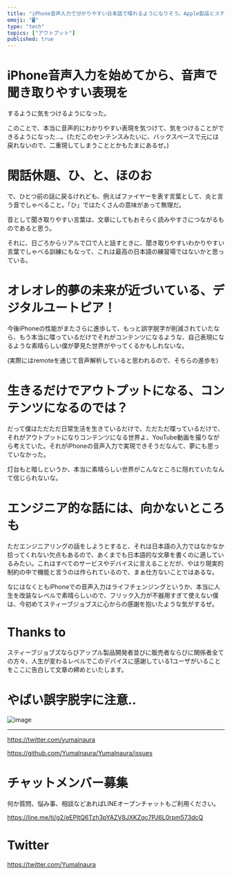 ```yaml
---
title: "iPhone音声入力で分かりやすい日本語で喋れるようになりそう。Apple製品とスティーブ・ジョブズに感謝したくなった日。"
emoji: "🖥"
type: "tech"
topics: ["アウトプット"]
published: true
---
```




# iPhone音声入力を始めてから、音声で聞き取りやすい表現を

するように気をつけるようになった。

このことで、本当に音声的にわかりやすい表現を気つけて、気をつけることができるようになった…。(ただこのセンテンスみたいに、バックスペースで元には戻れないので、二重現してしまうこととかもたまにあるぜ。)

# 閑話休題、ひ、と、ほのお

で、ひとつ前の話に戻るけれども、例えばファイヤーを表す言葉として、炎と言う音でしゃべること。「ひ」ではたくさんの意味があって無理だ。

音として聞き取りやすい言葉は、文章にしてもおそらく読みやすさにつながるものであると思う。

それに、日ごろからリアルで口で人と話すときに、聞き取りやすいわかりやすい言葉でしゃべる訓練にもなって、これは最高の日本語の練習場ではないかと思っている。

# オレオレ的夢の未来が近づいている、デジタルユートピア！

今後iPhoneの性能がまたさらに進歩して、もっと誤字脱字が削減されていたなら、もう本当に喋っているだけでそれがコンテンツになるような、自己表現になるような素晴らしい僕が夢見た世界がやってくるかもしれないな。

(実際にはremoteを通じて音声解析していると思われるので、そちらの進歩を)

# 生きるだけでアウトプットになる、コンテンツになるのでは？

だって僕はただただ日常生活を生きているだけで、ただただ喋っているだけで、それがアウトプットになりコンテンツになる世界よ、YouTube動画を撮りながら考えていた。それがiPhoneの音声入力で実現できそうだなんて、夢にも思っていなかった。

灯台もと暗しというか、本当に素晴らしい世界がこんなところに隠れていたなんて信じられないな。

# エンジニア的な話には、向かないところも

ただエンジニアリングの話をしようとすると、それは日本語の入力ではなかなか拾ってくれない欠点もあるので、あくまでも日本語的な文章を書くのに適しているみたい。これはすべてのサービスやデバイスに言えることだが、やはり現実的制約の中で機能と言うのは作られているので、まぁ仕方ないことではあるな。

なにはなくともiPhoneでの音声入力はライフチェンジングというか、本当に人生を改装なレベルで素晴らしいので、フリック入力が不器用すぎて使えない僕は、今初めてスティーブジョブスに心からの感謝を抱いたような気がするぜ。

# Thanks to

スティーブジョブズならびアップル製品開発者並びに販売者ならびに関係者全ての方々、人生が変わるレベルでこのデバイスに感謝している1ユーザがいることをここに告白して文章の締めといたします。

# やばい誤字脱字に注意‥

![image](https://user-images.githubusercontent.com/13635059/51081771-066fa480-173b-11e9-8135-85249f73260c.png)

---

https://twitter.com/yumainaura

https://github.com/YumaInaura/YumaInaura/issues










<!-- Update From Qiita API -->

# チャットメンバー募集


何か質問、悩み事、相談などあればLINEオープンチャットもご利用ください。

https://line.me/ti/g2/eEPltQ6Tzh3pYAZV8JXKZqc7PJ6L0rpm573dcQ





# Twitter


https://twitter.com/YumaInaura


<!-- Update From Qiita API -->


